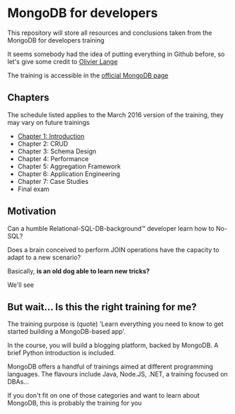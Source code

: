 # MongoDB for developers
This repository will store all resources and conclusions taken from the MongoDB for developers training

It seems somebody had the idea of putting everything in Github before, so let's give some credit to [Olivier Lange](https://github.com/olange/learning-mongodb)

The training is accessible in the [official MongoDB page](https://university.mongodb.com/courses/M101P/about)

## Chapters
The schedule listed applies to the March 2016 version of the training, they may vary on future trainings

* [Chapter 1: Introduction](chapter_1_introduction/README.md)
* Chapter 2: CRUD
* Chapter 3: Schema Design
* Chapter 4: Performance
* Chapter 5: Aggregation Framework
* Chapter 6: Application Engineering
* Chapter 7: Case Studies
* Final exam

## Motivation

Can a humble Relational-SQL-DB-background™ developer learn how to No-SQL?

Does a brain conceived to perform JOIN operations have the capacity to adapt to a new scenario?

Basically, __is an old dog able to learn new tricks?__

We'll see

## But wait... Is this the right training for me?

The training purpose is (quote) 'Learn everything you need to know to get started building a MongoDB-based app'.

In the course, you will build a blogging platform, backed by MongoDB. A brief Python introduction is included.

MongoDB offers a handful of trainings aimed at different programming languages. The flavours include Java, Node.JS, .NET, a training focused on DBAs...

If you don't fit on one of those categories and want to learn about MongoDB, this is probably the training for you